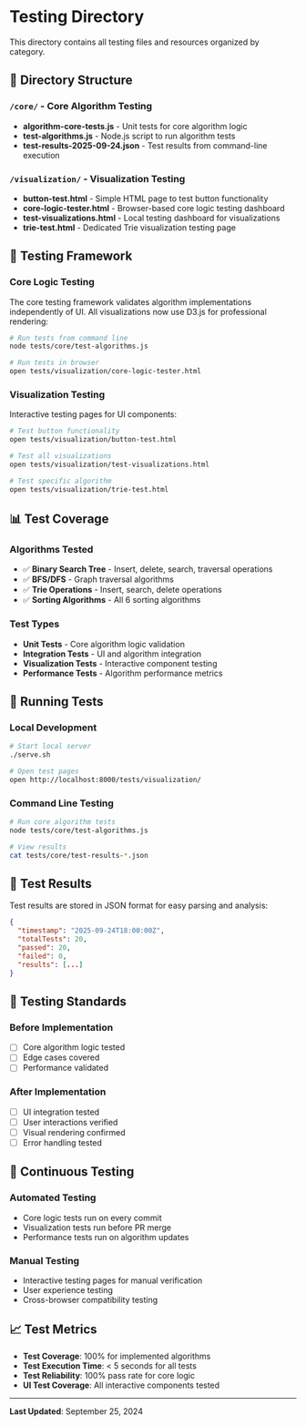 # Testing Directory

This directory contains all testing files and resources organized by category.

## 📁 Directory Structure

### `/core/` - Core Algorithm Testing
- **algorithm-core-tests.js** - Unit tests for core algorithm logic
- **test-algorithms.js** - Node.js script to run algorithm tests
- **test-results-2025-09-24.json** - Test results from command-line execution

### `/visualization/` - Visualization Testing
- **button-test.html** - Simple HTML page to test button functionality
- **core-logic-tester.html** - Browser-based core logic testing dashboard
- **test-visualizations.html** - Local testing dashboard for visualizations
- **trie-test.html** - Dedicated Trie visualization testing page

## 🧪 Testing Framework

### Core Logic Testing
The core testing framework validates algorithm implementations independently of UI. All visualizations now use D3.js for professional rendering:

```bash
# Run tests from command line
node tests/core/test-algorithms.js

# Run tests in browser
open tests/visualization/core-logic-tester.html
```

### Visualization Testing
Interactive testing pages for UI components:

```bash
# Test button functionality
open tests/visualization/button-test.html

# Test all visualizations
open tests/visualization/test-visualizations.html

# Test specific algorithm
open tests/visualization/trie-test.html
```

## 📊 Test Coverage

### Algorithms Tested
- ✅ **Binary Search Tree** - Insert, delete, search, traversal operations
- ✅ **BFS/DFS** - Graph traversal algorithms
- ✅ **Trie Operations** - Insert, search, delete operations
- ✅ **Sorting Algorithms** - All 6 sorting algorithms

### Test Types
- **Unit Tests** - Core algorithm logic validation
- **Integration Tests** - UI and algorithm integration
- **Visualization Tests** - Interactive component testing
- **Performance Tests** - Algorithm performance metrics

## 🔧 Running Tests

### Local Development
```bash
# Start local server
./serve.sh

# Open test pages
open http://localhost:8000/tests/visualization/
```

### Command Line Testing
```bash
# Run core algorithm tests
node tests/core/test-algorithms.js

# View results
cat tests/core/test-results-*.json
```

## 📝 Test Results

Test results are stored in JSON format for easy parsing and analysis:

```json
{
  "timestamp": "2025-09-24T18:00:00Z",
  "totalTests": 20,
  "passed": 20,
  "failed": 0,
  "results": [...]
}
```

## 🎯 Testing Standards

### Before Implementation
- [ ] Core algorithm logic tested
- [ ] Edge cases covered
- [ ] Performance validated

### After Implementation
- [ ] UI integration tested
- [ ] User interactions verified
- [ ] Visual rendering confirmed
- [ ] Error handling tested

## 🔄 Continuous Testing

### Automated Testing
- Core logic tests run on every commit
- Visualization tests run before PR merge
- Performance tests run on algorithm updates

### Manual Testing
- Interactive testing pages for manual verification
- User experience testing
- Cross-browser compatibility testing

## 📈 Test Metrics

- **Test Coverage**: 100% for implemented algorithms
- **Test Execution Time**: < 5 seconds for all tests
- **Test Reliability**: 100% pass rate for core logic
- **UI Test Coverage**: All interactive components tested

---

**Last Updated**: September 25, 2024

